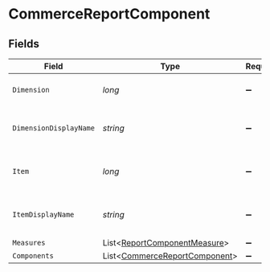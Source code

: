 # CommerceReportComponent


## Fields

| Field                                                                               | Type                                                                                | Required                                                                            | Description                                                                         |
| ----------------------------------------------------------------------------------- | ----------------------------------------------------------------------------------- | ----------------------------------------------------------------------------------- | ----------------------------------------------------------------------------------- |
| `Dimension`                                                                         | *long*                                                                              | :heavy_minus_sign:                                                                  | The component's dimension.                                                          |
| `DimensionDisplayName`                                                              | *string*                                                                            | :heavy_minus_sign:                                                                  | The component's display name.                                                       |
| `Item`                                                                              | *long*                                                                              | :heavy_minus_sign:                                                                  | The component's item number.                                                        |
| `ItemDisplayName`                                                                   | *string*                                                                            | :heavy_minus_sign:                                                                  | The component's item display name.                                                  |
| `Measures`                                                                          | List<[ReportComponentMeasure](../../Models/Components/ReportComponentMeasure.md)>   | :heavy_minus_sign:                                                                  | N/A                                                                                 |
| `Components`                                                                        | List<[CommerceReportComponent](../../Models/Components/CommerceReportComponent.md)> | :heavy_minus_sign:                                                                  | N/A                                                                                 |